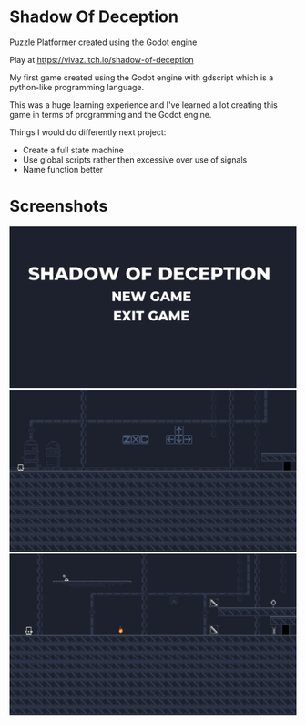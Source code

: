 # Shadow Of Deception
Puzzle Platformer created using the Godot engine

Play at https://vivaz.itch.io/shadow-of-deception

My first game created using the Godot engine with gdscript which is a python-like programming language.

This was a huge learning experience and I've learned a lot creating this game in terms of programming and the Godot engine.

Things I would do differently next project:
- Create a full state machine
- Use global scripts rather then excessive over use of signals
- Name function better

# Screenshots
![](screenshots/0.png)
![](screenshots/1.png)
![](screenshots/2.png)
